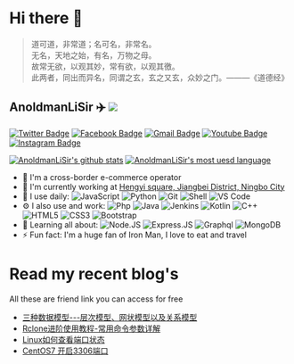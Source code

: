 # Hi there 👋
> 道可道，非常道；名可名，非常名。  
无名，天地之始，有名，万物之母。  
故常无欲，以观其妙，常有欲，以观其徼。  
此两者，同出而异名，同谓之玄，玄之又玄，众妙之门。———《道德经》

## AnoldmanLiSir ✈️ ![](https://views.whatilearened.today/views/github/AnoldmanLiSir/AnoldmanLiSir.svg)

[![Twitter Badge](https://img.shields.io/badge/-AnoldmanLiSir-blue?style=plastic&logo=Twitter&logoColor=white&link=https://twitter.com/AnoldmanLiSir/)](https://twitter.com/AnoldmanLiSir/)
[![Facebook Badge](https://img.shields.io/badge/-AnoldmanLiSir-blue?style=plastic&logo=Facebook&logoColor=white&link=https://www.facebook.com/in/AnoldmanLiSir/)](https://www.facebook.com/in/AnoldmanLiSir/)
[![Gmail Badge](https://img.shields.io/badge/-mrlee1415757140@gmail.com-c14438?style=plastic&logo=Gmail&logoColor=white&link=mailto:mrlee1415757140@gmail.com)](mrlee1415757140@gmail.com)
[![Youtube Badge](https://img.shields.io/badge/-AnoldmanLiSir-darkred?style=plastic&logo=youtube&logoColor=white&link=https://www.youtube.com/channel/AnoldmanLiSir)](https://www.youtube.com/channel/AnoldmanLiSir)
[![Instagram Badge](https://img.shields.io/badge/-AnoldmanLiSir-purple?style=plastic&logo=instagram&logoColor=white&link=https://instagram.com/AnoldmanLiSir/)](https://instagram.com/AnoldmanLiSir)

[![AnoldmanLiSir's github stats](https://github-readme-stats.vercel.app/api?username=AnoldmanLiSir&show_icons=true)](https://github.com/AnoldmanLiSir)
[![AnoldmanLiSir's most uesd language](https://github-readme-stats.vercel.app/api/top-langs/?username=AnoldmanLiSir&show_icons=true&layout=compac)](https://github.com/AnoldmanLiSir)

- 🌱 I'm a cross-border e-commerce operator
- 🏢 I'm currently working at [Hengyi square, Jiangbei District, Ningbo City](https://ditu.amap.com/place/B0FFFFJRSK)
- 🚀 I use daily:
  ![JavaScript](https://img.shields.io/badge/-JavaScript-black?style=plastic&logo=javascript)
  ![Python](https://img.shields.io/badge/-Python-8fcfd1?style=plastic&logo=Python)
  ![Git](https://img.shields.io/badge/-Git-black?style=plastic&logo=git)
  ![Shell](https://img.shields.io/badge/-Shell-blasck?style=plastic&logo=Shell)
  ![VS Code](https://img.shields.io/badge/-VS%20Code-007ACC?style=plastic&logo=visual-studio-code)
- ⚙️ I also use and work: ![Php](https://img.shields.io/badge/-php-394989?style=plastic&logo=php) ![Java](https://img.shields.io/badge/-java-3f4441?style=plastic&logo=java) ![Jenkins](https://img.shields.io/badge/-Jenkins-black?style=plastic&logo=Jenkins) ![Kotlin](https://img.shields.io/badge/-kotlin-006a71?style=plastic&logo=kotlin) ![C++](https://img.shields.io/badge/-C++-00599C?style=plastic&logo=c)
  ![HTML5](https://img.shields.io/badge/-HTML5-E34F26?style=plastic&logo=html5&logoColor=white)
  ![CSS3](https://img.shields.io/badge/-CSS3-1572B6?style=plastic&logo=css3)
  ![Bootstrap](https://img.shields.io/badge/-Bootstrap-563D7C?style=plastic&logo=bootstrap)
- 🌱 Learning all about:
  ![Node.JS](https://img.shields.io/badge/-Node.JS-black?style=plastic&logo=Node.js) ![Express.JS](https://img.shields.io/badge/-Express.JS-c7b198?style=plastic&logo=Express.JS) ![Graphql](https://img.shields.io/badge/-Graphql-E10098?style=plastic&logo=Graphql)
  ![MongoDB](https://img.shields.io/badge/-MongoDB-black?style=plastic&logo=mongodb)
- ⚡️ Fun fact: I'm a huge fan of Iron Man, I love to eat and travel

# Read my recent blog's
All these are friend link you can access for free

- [三种数据模型---层次模型、网状模型以及关系模型](https://blog.wzkaopu.com/archives/92.html)
- [Rclone进阶使用教程-常用命令参数详解](https://blog.wzkaopu.com/archives/66.html)
- [Linux如何查看端口状态](https://blog.wzkaopu.com/archives/122.html)
- [CentOS7 开启3306端口](https://blog.wzkaopu.com/archives/123.html)
